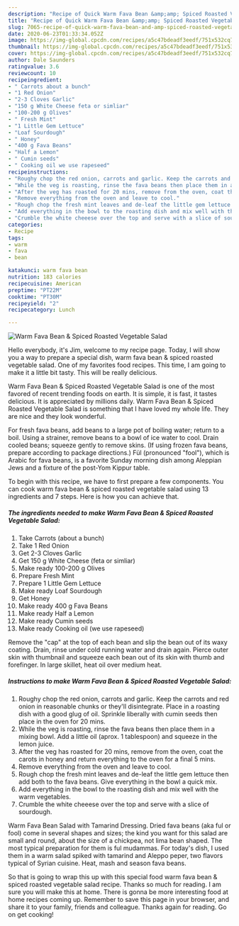 ```yaml
---
description: "Recipe of Quick Warm Fava Bean &amp;amp; Spiced Roasted Vegetable Salad"
title: "Recipe of Quick Warm Fava Bean &amp;amp; Spiced Roasted Vegetable Salad"
slug: 7065-recipe-of-quick-warm-fava-bean-and-amp-spiced-roasted-vegetable-salad
date: 2020-06-23T01:33:34.052Z
image: https://img-global.cpcdn.com/recipes/a5c47bdeadf3eedf/751x532cq70/warm-fava-bean-spiced-roasted-vegetable-salad-recipe-main-photo.jpg
thumbnail: https://img-global.cpcdn.com/recipes/a5c47bdeadf3eedf/751x532cq70/warm-fava-bean-spiced-roasted-vegetable-salad-recipe-main-photo.jpg
cover: https://img-global.cpcdn.com/recipes/a5c47bdeadf3eedf/751x532cq70/warm-fava-bean-spiced-roasted-vegetable-salad-recipe-main-photo.jpg
author: Dale Saunders
ratingvalue: 3.6
reviewcount: 10
recipeingredient:
- " Carrots about a bunch"
- "1 Red Onion"
- "2-3 Cloves Garlic"
- "150 g White Cheese feta or simliar"
- "100-200 g Olives"
- " Fresh Mint"
- "1 Little Gem Lettuce"
- "Loaf Sourdough"
- " Honey"
- "400 g Fava Beans"
- "Half a Lemon"
- " Cumin seeds"
- " Cooking oil we use rapeseed"
recipeinstructions:
- "Roughy chop the red onion, carrots and garlic. Keep the carrots and red onion in reasonable chunks or they&#39;ll disintegrate. Place in a roasting dish with a good glug of oil. Sprinkle liberally with cumin seeds then place in the oven for 20 mins."
- "While the veg is roasting, rinse the fava beans then place them in a mixing bowl. Add a little oil (aprox. 1 tablespoon) and squeeze in the lemon juice."
- "After the veg has roasted for 20 mins, remove from the oven, coat the carots in honey and return everything to the oven for a final 5 mins."
- "Remove everything from the oven and leave to cool."
- "Rough chop the fresh mint leaves and de-leaf the little gem lettuce then add both to the fava beans. Give everything in the bowl a quick mix."
- "Add everything in the bowl to the roasting dish and mix well with the warm vegetables."
- "Crumble the white cheeese over the top and serve with a slice of sourdough."
categories:
- Recipe
tags:
- warm
- fava
- bean

katakunci: warm fava bean 
nutrition: 183 calories
recipecuisine: American
preptime: "PT22M"
cooktime: "PT30M"
recipeyield: "2"
recipecategory: Lunch

---
```



![Warm Fava Bean &amp; Spiced Roasted Vegetable Salad](https://img-global.cpcdn.com/recipes/a5c47bdeadf3eedf/751x532cq70/warm-fava-bean-spiced-roasted-vegetable-salad-recipe-main-photo.jpg)

Hello everybody, it's Jim, welcome to my recipe page. Today, I will show you a way to prepare a special dish, warm fava bean &amp; spiced roasted vegetable salad. One of my favorites food recipes. This time, I am going to make it a little bit tasty. This will be really delicious.

Warm Fava Bean &amp; Spiced Roasted Vegetable Salad is one of the most favored of recent trending foods on earth. It is simple, it is fast, it tastes delicious. It is appreciated by millions daily. Warm Fava Bean &amp; Spiced Roasted Vegetable Salad is something that I have loved my whole life. They are nice and they look wonderful.

For fresh fava beans, add beans to a large pot of boiling water; return to a boil. Using a strainer, remove beans to a bowl of ice water to cool. Drain cooled beans; squeeze gently to remove skins. (If using frozen fava beans, prepare according to package directions.) Fül (pronounced &#34;fool&#34;), which is Arabic for fava beans, is a favorite Sunday morning dish among Aleppian Jews and a fixture of the post-Yom Kippur table.


To begin with this recipe, we have to first prepare a few components. You can cook warm fava bean &amp; spiced roasted vegetable salad using 13 ingredients and 7 steps. Here is how you can achieve that.

<!--inarticleads1-->

##### The ingredients needed to make Warm Fava Bean &amp; Spiced Roasted Vegetable Salad:

1. Take  Carrots (about a bunch)
1. Take 1 Red Onion
1. Get 2-3 Cloves Garlic
1. Get 150 g White Cheese (feta or simliar)
1. Make ready 100-200 g Olives
1. Prepare  Fresh Mint
1. Prepare 1 Little Gem Lettuce
1. Make ready Loaf Sourdough
1. Get  Honey
1. Make ready 400 g Fava Beans
1. Make ready Half a Lemon
1. Make ready  Cumin seeds
1. Make ready  Cooking oil (we use rapeseed)


Remove the &#34;cap&#34; at the top of each bean and slip the bean out of its waxy coating. Drain, rinse under cold running water and drain again. Pierce outer skin with thumbnail and squeeze each bean out of its skin with thumb and forefinger. In large skillet, heat oil over medium heat. 

<!--inarticleads2-->

##### Instructions to make Warm Fava Bean &amp; Spiced Roasted Vegetable Salad:

1. Roughy chop the red onion, carrots and garlic. Keep the carrots and red onion in reasonable chunks or they&#39;ll disintegrate. Place in a roasting dish with a good glug of oil. Sprinkle liberally with cumin seeds then place in the oven for 20 mins.
1. While the veg is roasting, rinse the fava beans then place them in a mixing bowl. Add a little oil (aprox. 1 tablespoon) and squeeze in the lemon juice.
1. After the veg has roasted for 20 mins, remove from the oven, coat the carots in honey and return everything to the oven for a final 5 mins.
1. Remove everything from the oven and leave to cool.
1. Rough chop the fresh mint leaves and de-leaf the little gem lettuce then add both to the fava beans. Give everything in the bowl a quick mix.
1. Add everything in the bowl to the roasting dish and mix well with the warm vegetables.
1. Crumble the white cheeese over the top and serve with a slice of sourdough.


Warm Fava Bean Salad with Tamarind Dressing. Dried fava beans (aka ful or fool) come in several shapes and sizes; the kind you want for this salad are small and round, about the size of a chickpea, not lima bean shaped. The most typical preparation for them is ful mudammas. For today&#39;s dish, I used them in a warm salad spiked with tamarind and Aleppo peper, two flavors typical of Syrian cuisine. Heat, mash and season fava beans. 

So that is going to wrap this up with this special food warm fava bean &amp; spiced roasted vegetable salad recipe. Thanks so much for reading. I am sure you will make this at home. There is gonna be more interesting food at home recipes coming up. Remember to save this page in your browser, and share it to your family, friends and colleague. Thanks again for reading. Go on get cooking!
